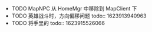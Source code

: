 - TODO MapNPC 从 HomeMgr 中移除到 MapClient 下
- TODO 英雄战斗时，方向偏移问题
  todo:: 1623913940963
- TODO 将手里的
  todo:: 1623915526066